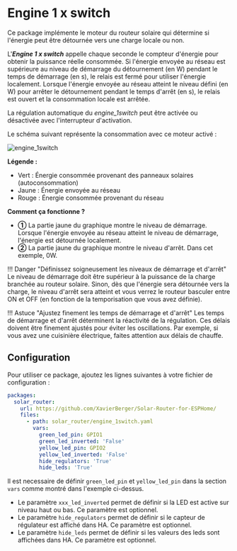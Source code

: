 # Engine 1 x switch

Ce package implémente le moteur du routeur solaire qui détermine si l'énergie peut être détournée vers une charge locale ou non.

L'***Engine 1 x switch*** appelle chaque seconde le compteur d'énergie pour obtenir la puissance réelle consommée. Si l'énergie envoyée au réseau est supérieure au niveau de démarrage du détournement (en W) pendant le temps de démarrage (en s), le relais est fermé pour utiliser l'énergie localement. Lorsque l'énergie envoyée au réseau atteint le niveau défini (en W) pour arrêter le détournement pendant le temps d'arrêt (en s), le relais est ouvert et la consommation locale est arrêtée.

La régulation automatique du *engine_1switch* peut être activée ou désactivée avec l'interrupteur d'activation.

Le schéma suivant représente la consommation avec ce moteur activé :

![engine_1switch](images/engine_1switch.png)

**Légende :**

 * Vert : Énergie consommée provenant des panneaux solaires (autoconsommation)
 * Jaune : Énergie envoyée au réseau
 * Rouge : Énergie consommée provenant du réseau

**Comment ça fonctionne ?**

* **①** La partie jaune du graphique montre le niveau de démarrage. Lorsque l'énergie envoyée au réseau atteint le niveau de démarrage, l'énergie est détournée localement.
* **②** La partie jaune du graphique montre le niveau d'arrêt. Dans cet exemple, 0W.

!!! Danger "Définissez soigneusement les niveaux de démarrage et d'arrêt"
    Le niveau de démarrage doit être supérieur à la puissance de la charge branchée au routeur solaire. Sinon, dès que l'énergie sera détournée vers la charge, le niveau d'arrêt sera atteint et vous verrez le routeur basculer entre ON et OFF (en fonction de la temporisation que vous avez définie).

!!! Astuce "Ajustez finement les temps de démarrage et d'arrêt"
    Les temps de démarrage et d'arrêt déterminent la réactivité de la régulation. Ces délais doivent être finement ajustés pour éviter les oscillations. Par exemple, si vous avez une cuisinière électrique, faites attention aux délais de chauffe.

## Configuration

Pour utiliser ce package, ajoutez les lignes suivantes à votre fichier de configuration :

```yaml linenums="1"
packages:
  solar_router:
    url: https://github.com/XavierBerger/Solar-Router-for-ESPHome/
    files:
      - path: solar_router/engine_1switch.yaml
        vars:
          green_led_pin: GPIO1
          green_led_inverted: 'False'
          yellow_led_pin: GPIO2
          yellow_led_inverted: 'False'
          hide_regulators: 'True'
          hide_leds: 'True'
```

Il est necessaire de définir `green_led_pin` et `yellow_led_pin` dans la section `vars` comme montré dans l'exemple ci-dessus.
 * Le paramètre `xxx_led_inverted` permet de définir si la LED est active sur niveau haut ou bas. Ce paramètre est optionnel.
 * Le paramètre `hide_regulators` permet de définir si le capteur de régulateur est affiché dans HA. Ce paramètre est optionnel.
 * Le paramètre `hide_leds` permet de définir si les valeurs des leds sont affichées dans HA. Ce paramètre est optionnel.
